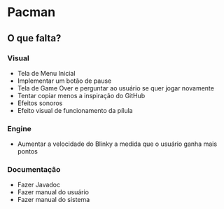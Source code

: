 # Pacman

## O que falta?

### Visual

- Tela de Menu Inicial
- Implementar um botão de pause
- Tela de Game Over e perguntar ao usuário se quer jogar novamente
- Tentar copiar menos a inspiração do GitHub
- Efeitos sonoros
- Efeito visual de funcionamento da pílula

### Engine

- Aumentar a velocidade do Blinky a medida que o usuário ganha mais pontos

### Documentação

- Fazer Javadoc
- Fazer manual do usuário
- Fazer manual do sistema

